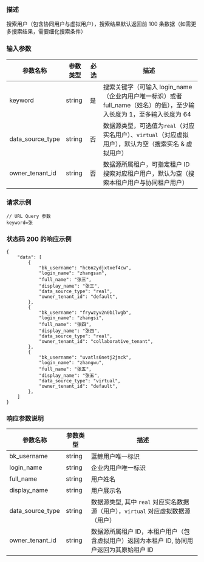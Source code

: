 ### 描述

搜索用户（包含协同用户与虚拟用户），搜索结果默认返回前 100 条数据（如需更多搜索结果，需要细化搜索条件）

### 输入参数

| 参数名称             | 参数类型   | 必选 | 描述                                                                      |
|------------------|--------|----|-------------------------------------------------------------------------|
| keyword          | string | 是  | 搜索关键字（可输入 login_name（企业内用户唯一标识）或者 full_name（姓名）的值），至少输入长度为 1，至多输入长度为 64 |
| data_source_type | string | 否  | 数据源类型，可选值为`real`（对应实名用户）、`virtual`（对应虚拟用户），默认为空（搜索实名 & 虚拟用户）            |
| owner_tenant_id  | string | 否  | 数据源所属租户，可指定租户 ID 搜索对应租户用户，默认为空（搜索本租户用户与协同租户用户）                          |｜

### 请求示例

```
// URL Query 参数
keyword=张
```

### 状态码 200 的响应示例

```json5
{
    "data": [
        {
            "bk_username": "hc6n2ydjxtxef4cw",
            "login_name": "zhangsan",
            "full_name": "张三",
            "display_name": "张三",
            "data_source_type": "real",
            "owner_tenant_id": "default",
        },
        {
            "bk_username": "frywzyv2n0bilwgb",
            "login_name": "zhangsi",
            "full_name": "张四",
            "display_name": "张四",
            "data_source_type": "real",
            "owner_tenant_id": "collaborative_tenant",
        },
        {
            "bk_username": "uvatls6netj2jmck",
            "login_name": "zhangwu",
            "full_name": "张五",
            "display_name": "张五",
            "data_source_type": "virtual",
            "owner_tenant_id": "default",
        },
    ]
}
```

### 响应参数说明

| 参数名称             | 参数类型   | 描述                                                 |
|------------------|--------|----------------------------------------------------|
| bk_username      | string | 蓝鲸用户唯一标识                                           |
| login_name       | string | 企业内用户唯一标识                                          |
| full_name        | string | 用户姓名                                               |
| display_name     | string | 用户展示名                                              |
| data_source_type | string | 数据源类型, 其中 `real` 对应实名数据源（用户），`virtual` 对应虚拟数据源（用户） |
| owner_tenant_id  | string | 数据源所属租户 ID，本租户用户（包含虚拟用户）返回为本租户 ID, 协同用户返回为其原始租户 ID |
